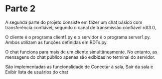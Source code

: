 # Parte 2

A segunda parte do projeto consiste em fazer um chat básico com transferência confiável, segundo o canal de transmissão confiável rdt3.0,

O cliente é o programa client1.py e o servidor é o programa server1.py. Ambos utilizam as funções definidas em RDTs.py.

O chat funciona para mais de um cliente simultâneamente. No entanto, as mensagens do chat público apenas são exibidas no terminal do servidor.

São implementadas as funcionalidade de Conectar à sala, Sair da sala e Exibir lista de usuários do chat
